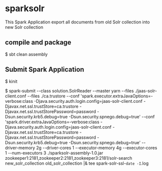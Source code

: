# sparksolr
This Spark Application export all documents from old Solr collection into new Solr collection

## compile and package
$ sbt clean assembly

## Submit Spark Application
$ kinit

$ spark-submit --class solution.SolrReader --master yarn --files ./jaas-solr-client.conf --files ./ca.trustore --conf 'spark.executor.extraJavaOptions=-verbose:class -Djava.security.auth.login.config=jaas-solr-client.conf -Djavax.net.ssl.trustStore=ca.trustore -Djavax.net.ssl.trustStorePassword=password -Dsun.security.krb5.debug=true -Dsun.security.spnego.debug=true' --conf 'spark.driver.extraJavaOptions=-verbose:class -Djava.security.auth.login.config=jaas-solr-client.conf -Djavax.net.ssl.trustStore=ca.trustore -Djavax.net.ssl.trustStorePassword=password -Dsun.security.krb5.debug=true -Dsun.security.spnego.debug=true' --driver-memory 2g --driver-cores 1 --executor-memory 4g --executor-cores 1 --num-executors 3 ./sparksolr-assembly-1.0.jar zookeeper1:2181,zookeeper2:2181,zookeeper3:2181/solr-search new_solr_collection old_solr_collection |& tee spark-solr-ssl-`date -I`.log
